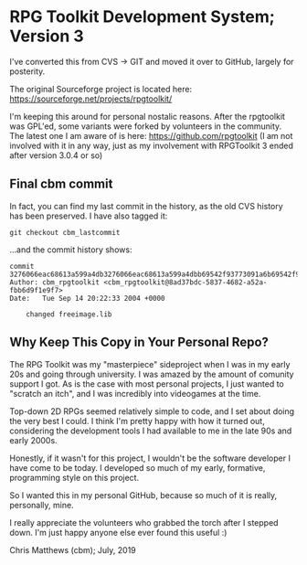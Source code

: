 # RPG Toolkit Development System; Version 3

I've converted this from CVS -> GIT and moved it over to GitHub, largely for posterity.

The original Sourceforge project is located here: https://sourceforge.net/projects/rpgtoolkit/

I'm keeping this around for personal nostalic reasons.  After the rpgtoolkit was GPL'ed, some variants were forked by volunteers in the community.  The latest one I am aware of is here: https://github.com/rpgtoolkit (I am not involved with it in any way, just as my involvement with RPGToolkit 3 ended after version 3.0.4 or so)

## Final cbm commit
In fact, you can find my last commit in the history, as the old CVS history has been preserved.  I have also tagged it:

~~~~
git checkout cbm_lastcommit
~~~~

...and the commit history shows:

~~~~
commit 3276066eac68613a599a4db3276066eac68613a599a4dbb69542f93773091a6b69542f93773091a6
Author: cbm_rpgtoolkit <cbm_rpgtoolkit@8ad37bdc-5837-4682-a52a-fbb6d9f1e9f7>
Date:   Tue Sep 14 20:22:33 2004 +0000

    changed freeimage.lib
~~~~

## Why Keep This Copy in Your Personal Repo?
The RPG Toolkit was my "masterpiece" sideproject when I was in my early 20s and going through university.  I was amazed by the amount of comunity support I got.  As is the case with most personal projects, I just wanted to "scratch an itch", and I was incredibly into videogames at the time.

Top-down 2D RPGs seemed relatively simple to code, and I set about doing the very best I could.  I think I'm pretty happy with how it turned out, considering the development tools I had available to me in the late 90s and early 2000s.

Honestly, if it wasn't for this project, I wouldn't be the software developer I have come to be today.  I developed so much of my early, formative, programming style on this project.

So I wanted this in my personal GitHub, because so much of it is really, personally, mine.

I really appreciate the volunteers who grabbed the torch after I stepped down.  I'm just happy anyone else ever found this useful :)

Chris Matthews (cbm); July, 2019